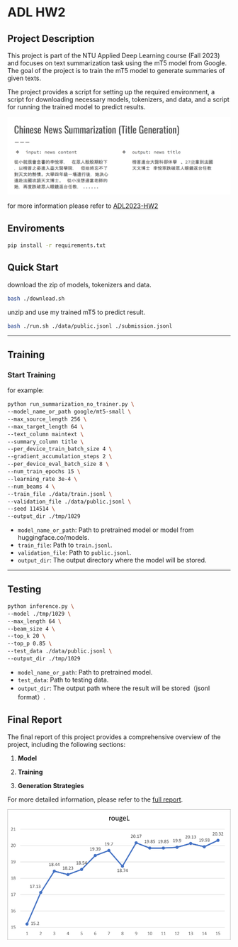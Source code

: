 # ADL HW2

## Project Description
This project is part of the NTU Applied Deep Learning course (Fall 2023) and focuses on text summarization task using the mT5 model from Google. The goal of the project is to train the mT5 model to generate summaries of given texts.

The project provides a script for setting up the required environment, a script for downloading necessary models, tokenizers, and data, and a script for running the trained model to predict results.

![Task Description](./images/Task%20Description.png)

for more information please refer to [ADL2023-HW2](./ADL2023-HW2.pdf)

## Enviroments

```bash
pip install -r requirements.txt
```

## Quick Start

download the zip of models, tokenizers and data.

```bash
bash ./download.sh
```

unzip and use my trained mT5 to predict result.

```bash
bash ./run.sh ./data/public.jsonl ./submission.jsonl
```

---

## Training

### Start Training

for example:

```bash
python run_summarization_no_trainer.py \
--model_name_or_path google/mt5-small \
--max_source_length 256 \
--max_target_length 64 \
--text_column maintext \
--summary_column title \
--per_device_train_batch_size 4 \
--gradient_accumulation_steps 2 \
--per_device_eval_batch_size 8 \
--num_train_epochs 15 \
--learning_rate 3e-4 \
--num_beams 4 \
--train_file ./data/train.jsonl \
--validation_file ./data/public.jsonl \
--seed 114514 \
--output_dir ./tmp/1029
```

- `model_name_or_path`: Path to pretrained model or model from huggingface.co/models.
- `train_file`: Path to `train.jsonl`.
- `validation_file`: Path to `public.jsonl`.
- `output_dir`: The output directory where the model will be stored.

---

## Testing

```bash
python inference.py \
--model ./tmp/1029 \
--max_length 64 \
--beam_size 4 \
--top_k 20 \
--top_p 0.85 \
--test_data ./data/public.jsonl \
--output_dir ./tmp/1029
```

- `model_name_or_path`: Path to pretrained model.
- `test_data`: Path to testing data.
- `output_dir`: The output path where the result will be stored（jsonl format）.

## Final Report
The final report of this project provides a comprehensive overview of the project, including the following sections:

1. **Model**

2. **Training**

3. **Generation Strategies**

For more detailed information, please refer to the [full report](./report.pdf).

![rougeL plot](./images/rougeL%20plot.png)